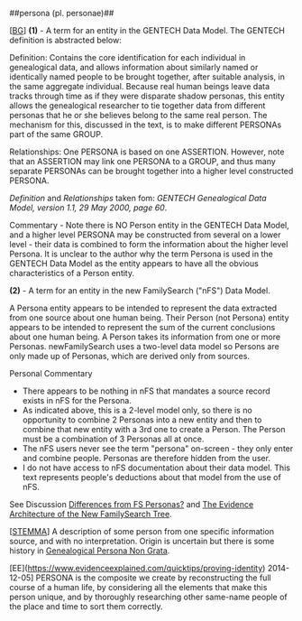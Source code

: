 ##persona (pl. personae)##

\[[BG](SOURCES.md#BG)\] **(1)** - A term for an entity in the GENTECH Data Model. The GENTECH definition is abstracted below:

Definition: Contains the core identification for each individual in genealogical data, and allows information about similarly named or identically named people to be brought together, after suitable analysis, in the same aggregate individual. Because real human beings leave data tracks through time as if they were disparate shadow personas, this entity allows the genealogical researcher to tie together data from different personas that he or she believes belong to the same real person. The mechanism for this, discussed in the text, is to make different PERSONAs part of the same GROUP.

Relationships: One PERSONA is based on one ASSERTION. However, note that an ASSERTION may link one PERSONA to a GROUP, and thus many separate PERSONAs can be brought together into a higher level constructed PERSONA.

*Definition* and *Relationships* taken fom: *GENTECH Genealogical Data Model, version 1.1, 29 May 2000, page 60*.

Commentary - Note there is NO Person entity in the GENTECH Data Model, and a higher level PERSONA may be constructed from several on a lower level - their data is combined to form the information about the higher level Persona. It is unclear to the author why the term Persona is used in the GENTECH Data Model as the entity appears to have all the obvious characteristics of a Person entity.

**(2)** - A term for an entity in the new FamilySearch ("nFS") Data Model.

A Persona entity appears to be intended to represent the data extracted from one source about one human being. Their Person (not Persona) entity appears to be intended to represent the sum of the current conclusions about one human being. A Person takes its information from one or more Personas. newFamilySearch uses a two-level data model so Persons are only made up of Personas, which are derived only from sources.

Personal Commentary
 * There appears to be nothing in nFS that mandates a source record exists in nFS for the Persona.
 * As indicated above, this is a 2-level model only, so there is no opportunity to combine 2 Personas into a new entity and then to combine that new entity with a 3rd one to create a Person. The Person must be a combination of 3 Personas all at once.
 * The nFS users never see the term "persona" on-screen - they only enter and combine people. Personas are therefore hidden from the user.
 * I do not have access to nFS documentation about their data model. This text represents people's deductions about that model from the use of nFS.

See Discussion [Differences from FS Personas?](http://bettergedcom.wikispaces.com/message/view/Defining+E%26C+for+BetterGEDCOM/37800364) and [The Evidence Architecture of the New FamilySearch Tree](http://ancestryinsider.blogspot.com/2010/06/evidence-architecture-of-new.html).

\[[STEMMA](SOURCES.md#STEMMA)\] A description of some person from one specific information source, and with no interpretation. Origin is uncertain but there is some history in [Genealogical Persona Non Grata](http://parallax-viewpoint.blogspot.com/2013/09/genealogical-persona-non-grata.html).

\[EE](https://www.evidenceexplained.com/quicktips/proving-identity) 2014-12-05\] PERSONA is the composite we create by reconstructing the full course of a human life, by considering all the elements that make this person unique, and by thoroughly researching other same-name people of the place and time to sort them correctly.
